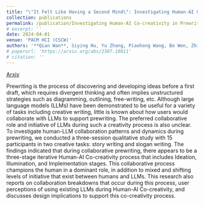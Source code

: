 ```yaml
---
title: "\"It Felt Like Having a Second Mind\": Investigating Human-AI Co-creativity in Prewriting with Large Language Models"
collection: publications
permalink: /publication/Investigating Human-AI Co-creativity in Prewriting with Large Language Models
# excerpt: ''
date: 2024-04-01
venue: 'PACM HCI (CSCW)'
authors: '**Qian Wan**, Siying Hu, Yu Zhang, Piaohong Wang, Bo Wen, Zhicong Lu'
# paperurl: 'https://arxiv.org/abs/2307.10811'
# citation: ''
---
```


<a href='https://arxiv.org/abs/2307.10811'>Arxiv</a>

Prewriting is the process of discovering and developing ideas before a first draft, which requires divergent thinking and often implies unstructured strategies such as diagramming, outlining, free-writing, etc. Although large language models (LLMs) have been demonstrated to be useful for a variety of tasks including creative writing, little is known about how users would collaborate with LLMs to support prewriting. The preferred collaborative role and initiative of LLMs during such a creativity process is also unclear. To investigate human-LLM collaboration patterns and dynamics during prewriting, we conducted a three-session qualitative study with 15 participants in two creative tasks: story writing and slogan writing. The findings indicated that during collaborative prewriting, there appears to be a three-stage iterative Human-AI Co-creativity process that includes Ideation, Illumination, and Implementation stages. This collaborative process champions the human in a dominant role, in addition to mixed and shifting levels of initiative that exist between humans and LLMs. This research also reports on collaboration breakdowns that occur during this process, user perceptions of using existing LLMs during Human-AI Co-creativity, and discusses design implications to support this co-creativity process.